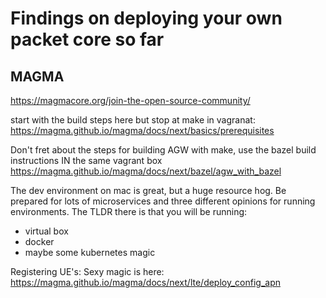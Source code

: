 # Findings on deploying your own packet core so far

## MAGMA
https://magmacore.org/join-the-open-source-community/

start with the build steps here but stop at make in vagranat:
https://magma.github.io/magma/docs/next/basics/prerequisites

Don't fret about the steps for building AGW with make, use the bazel build instructions IN the same vagrant box
https://magma.github.io/magma/docs/next/bazel/agw_with_bazel

The dev environment on mac is great, but a huge resource hog. Be prepared for lots of microservices and three different opinions for running environments.
The TLDR there is that you will be running:
 - virtual box
 - docker
 - maybe some kubernetes magic

Registering UE's:
Sexy magic is here:
https://magma.github.io/magma/docs/next/lte/deploy_config_apn
